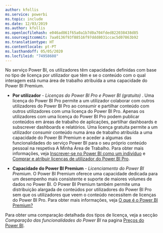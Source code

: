 ```yaml
---
author: kfollis
ms.service: powerbi
ms.topic: include
ms.date: 12/03/2019
ms.author: kfollis
ms.openlocfilehash: e046ad861f65a0a1b7d0a704fded822038438d85
ms.sourcegitcommit: 7aa0136f93f88516f97ddd8031ccac5d07863b92
ms.translationtype: HT
ms.contentlocale: pt-PT
ms.lasthandoff: 05/05/2020
ms.locfileid: "74958608"
---
```

No serviço Power BI, os utilizadores têm capacidades definidas com base no tipo de licença por utilizador que têm e se o conteúdo com o qual interagem está numa área de trabalho atribuída a uma capacidade do Power BI Premium.

* **Por utilizador** - *Licenças do Power BI Pro e Power BI (gratuito)* . Uma licença do Power BI Pro permite a um utilizador colaborar com outros utilizadores do Power BI Pro ao consumir e partilhar conteúdo com outros utilizadores com uma licença do Power BI Pro. Apenas os utilizadores com uma licença do Power BI Pro podem publicar conteúdos em áreas de trabalho de aplicações, partilhar dashboards e subscrever dashboards e relatórios. Uma licença gratuita permite a um utilizador consumir conteúdo numa área de trabalho atribuída a uma capacidade do Power BI Premium e aceder a algumas das funcionalidades do serviço Power BI para o seu próprio conteúdo pessoal na respetiva A Minha Área de Trabalho. Para obter mais informações, veja [Inscrever-se no Power BI como um indivíduo](../service-self-service-signup-for-power-bi.md) e [Comprar e atribuir licenças de utilizador do Power BI Pro](../service-admin-purchasing-power-bi-pro.md).

* **Capacidade do Power BI Premium** - *Licenciamento do Power BI Premium*. O Power BI Premium oferece uma capacidade dedicada para um desempenho mais consistente e suporte de maiores volumes de dados no Power BI. O Power BI Premium também permite uma distribuição alargada de conteúdos por utilizadores do Power BI Pro sem que os utilizadores que veem o conteúdo necessitem de licenças do Power BI Pro. Para obter mais informações, veja [O que é o Power BI Premium?](../service-premium-what-is.md)

Para obter uma comparação detalhada dos tipos de licença, veja a secção _Comparação das funcionalidades do Power BI_ na pagina [Preços do Power BI](https://powerbi.microsoft.com/pricing/).
